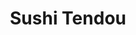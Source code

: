 ---
layout: place
title: Sushi Tendou
permalink: /maryland/fulton/sushi-tendou.html
stateAbbr: MD
stateName: Maryland
cityName: Fulton
seo:
  type: restaurant
  links: http://www.ezordernow.com/sushitendou
place_id: ChIJIZ-HggXct4kR6Zfuu-exvIM
photos:
  - name: >-
      places/ChIJIZ-HggXct4kR6Zfuu-exvIM/photos/AeeoHcKrS2jvboERpYJF3rgtQ3MEfq_nPQJLO1zHVYEFXlsUUGv9BZNIcdGQIshRMIpwLkdVDQJ-7QUaIpqnaRqDhPzrlDQBe7OULLAF3HEA3myEsxPMTPTQ6OWHBfFmeXIaL6wJe1K7padNyFlohw0aoPJ6Tw479V_b5lYU7INJTWuDNa41QjqMk22msKPioRQhq0hY8sQHWeB7iX-vzviitc0qJuqWnk81kYr3Y5LTulkcXUd83c9319gZVkSczJbIwCy06t0zAiP0B7I12o5usUlfoG_zCeSFdnFF1RRjTdboVxEL0uwAbku_Cpw9AK8Z-AKTPKP4X0jo0-8cF2njnIabTIBQVDuMyGaK_oZDHBDYtArasntIx4ndIteU9oMWILzfUZWgQ6nZML-0XS6T48JP4RMYH9LAVcExLkBq2wJJFnOr
    widthPx: 3072
    heightPx: 4080
    authorAttributions:
      - displayName: Eron Cohen
        uri: https://maps.google.com/maps/contrib/116472338777053439394
        photoUri: >-
          https://lh3.googleusercontent.com/a-/ALV-UjUpWPQbe8Uh_XkM8IWt2rtzoHdvdCKeUEyOt4z72O0d8Ju-B5Vlfw=s100-p-k-no-mo
    flagContentUri: >-
      https://www.google.com/local/imagery/report/?cb_client=maps_api_places.places_api&image_key=!1e10!2sCIHM0ogKEICAgID-xezVqwE&hl=en-US
    googleMapsUri: >-
      https://www.google.com/maps/place//data=!3m4!1e2!3m2!1sCIHM0ogKEICAgID-xezVqwE!2e10!4m2!3m1!1s0x89b7dc0582879f21:0x83bcb1e7bbee97e9
  - name: >-
      places/ChIJIZ-HggXct4kR6Zfuu-exvIM/photos/AeeoHcLGdE1zDTGZESBI_XtKQMt_GZudzFt9unFg8CCfxE9FUH0Tchahgwg3Prl2b9NlnlUKbq1yA51Ei4vyTjjetuZ1wTugWF2YrI4jHMB2GAMB5erTgXn0mjGXGoYjv14mz-OeKrc5C-hOpxoJ-y1z_YRtTHSR2W6xnShtVrEA0x6tPeqdM3GrwdY71_5AnoLCpXIdlTATyFO7COa2mHt8Yev5TJpcIfDOFMxVRwlg_Kz9d20OydbUzntonNDtDn69FqPcc2e6bAh76KBHIRJ1FN_cPud4WV8USQT44sdptR4Tr5NGYvOTXd9Yv5dk-y8H4BrUdNi8HgmUJ35chsHIUvRuL0dow5vYxAw04ajYffF6QaaQ8NmtDpVrSSRzA4EWJdWB7L-er1FuIF7QmxJc1Y9Yw85v6OOOm2JwsyqnWl70t_8
    widthPx: 4032
    heightPx: 3024
    authorAttributions:
      - displayName: Matthew Yu
        uri: https://maps.google.com/maps/contrib/117280176761826670951
        photoUri: >-
          https://lh3.googleusercontent.com/a-/ALV-UjURvptrWVcA9IrQyniPmWlgs6vMBGhSxD2EqEEgMFUe_jbiPA=s100-p-k-no-mo
    flagContentUri: >-
      https://www.google.com/local/imagery/report/?cb_client=maps_api_places.places_api&image_key=!1e10!2sCIHM0ogKEICAgICe2sX90wE&hl=en-US
    googleMapsUri: >-
      https://www.google.com/maps/place//data=!3m4!1e2!3m2!1sCIHM0ogKEICAgICe2sX90wE!2e10!4m2!3m1!1s0x89b7dc0582879f21:0x83bcb1e7bbee97e9
  - name: >-
      places/ChIJIZ-HggXct4kR6Zfuu-exvIM/photos/AeeoHcKB-oQ2p524t0evg7gvVnNDkXLuXuOIf9Ivdj0Np46nvh5wF7LMCvl-IIkDuNOk7_R_mtqmtduSczJwyMthX3HTeOhwSL-Snv2YV9g7-WVwaK3t3odUyS2T0fBlxmBRahbGyIjQ0uPbHylUBPeQxdm7Hl6sjiIl7BDUSCCjFp2KCZJ-dLQPNaEcghpnhoPpN7S7EJbqoqj30QGOF7CoHF6G32Rjb8GfpUVu9tmZQ0tfdwCnWungkSbFA7mx45py9q9T88bwHai4EmhLWX-i1fcNWGTMyeib9oBZJ-BowtI_Ng
    widthPx: 533
    heightPx: 800
    authorAttributions:
      - displayName: Sushi Tendou
        uri: https://maps.google.com/maps/contrib/102176954271426453091
        photoUri: >-
          https://lh3.googleusercontent.com/a-/ALV-UjXQgLJPDoMU0JRtvc_ojTDmBxA77p8DDHv-8xYksOh_la9Sye0=s100-p-k-no-mo
    flagContentUri: >-
      https://www.google.com/local/imagery/report/?cb_client=maps_api_places.places_api&image_key=!1e10!2sAF1QipP-K8PQ56CgoeTI_3pGmyT2dHS4Wreq5iy6Erqi&hl=en-US
    googleMapsUri: >-
      https://www.google.com/maps/place//data=!3m4!1e2!3m2!1sAF1QipP-K8PQ56CgoeTI_3pGmyT2dHS4Wreq5iy6Erqi!2e10!4m2!3m1!1s0x89b7dc0582879f21:0x83bcb1e7bbee97e9
  - name: >-
      places/ChIJIZ-HggXct4kR6Zfuu-exvIM/photos/AeeoHcIiM227wznzVxvJS6B0o-sjU-6gPRRZI0E30XSrI8Y1cCptfP7izd2SMGAoyFgFpDZn2T3Qq-Vn6SSuRVpAJjXAJ_TQQN8F43gBygamZqNpbjbpwAeHIAx22PVtc-g3MrFLnpLq5JTWP3tePCk99QHwSdIcFcfkTk88R3om-BQrfdQQot0de4ulshTmnEeFv0B8dgtinGamF83glqHyQz1h0029-ryO5VrrwJhnrIPIhiNbUkZlOO0eAtrvJxNRZsA-giLYHNxPxGU4ChZsgNv5whOPRwQaafgMNz7KaSh8iBm7gz4INRoFqo8YDu5FPOrxjc_CIzFWv0QVx6K0Kcwl26dyMzGTMhdo8oSVROwPjWkT1nmELtkB6rmskeONYO3ZOSHshvx61N4s10zWZq4_5MmRU5TnYihCUfjbGn6EaQ
    widthPx: 4032
    heightPx: 3024
    authorAttributions:
      - displayName: Gaurav P
        uri: https://maps.google.com/maps/contrib/111695484486616358316
        photoUri: >-
          https://lh3.googleusercontent.com/a/ACg8ocKlWQqRidBeiqczOOY5IfryTqPZYweXhBo6uheeAtdeuiftQcd3=s100-p-k-no-mo
    flagContentUri: >-
      https://www.google.com/local/imagery/report/?cb_client=maps_api_places.places_api&image_key=!1e10!2sCIHM0ogKEICAgIDLq8v6QQ&hl=en-US
    googleMapsUri: >-
      https://www.google.com/maps/place//data=!3m4!1e2!3m2!1sCIHM0ogKEICAgIDLq8v6QQ!2e10!4m2!3m1!1s0x89b7dc0582879f21:0x83bcb1e7bbee97e9
  - name: >-
      places/ChIJIZ-HggXct4kR6Zfuu-exvIM/photos/AeeoHcKyppmUGigqCCCm74rqB1FBzR5_g8YCzdzkxTIxXCSjZHBN4-kLjbaNpwjJEnJ2gRaRzFQ2VpI2d4NTsDpFRVqHRSfcbxwiychFyz4Lh-Hjqtdc7m7-Hsn8CpDJt23jY9WOXhDb-bPLiZKtFYpEWoR9_6khnZaZrPiIQxXuEomSV4QJsf_aQsmoeIa-wJMqATd-IdXYBooLlgUHuUvzcS0pv2UQ_mkFxWiP4J5cob5fsB7RWxewEVHUlLLrVTJtkPIp2c-Iqe3CNElmYGw2iRl9qWfyDyZytMDRZK7nB_JhT4PgXTsAFtg8i8hpq4X-1uq3CcmWe4_-PbSnZnNKTFTHA4HEHzFRrZ_6C2MWovhSKEHdAlHe-LSxob70m0Fqup7JirVBlz9qwsvvf1WNP581d4sFYJDrVy0HUjb96B9sm-fl
    widthPx: 3000
    heightPx: 4000
    authorAttributions:
      - displayName: Yoomi Hyun
        uri: https://maps.google.com/maps/contrib/104453352879315429471
        photoUri: >-
          https://lh3.googleusercontent.com/a-/ALV-UjW87upBIFNgv8IhuWyhikrEnHsEUxYZhSURB0yF0Vz5jZfQ0f4utA=s100-p-k-no-mo
    flagContentUri: >-
      https://www.google.com/local/imagery/report/?cb_client=maps_api_places.places_api&image_key=!1e10!2sCIHM0ogKEICAgIC31ZnS7gE&hl=en-US
    googleMapsUri: >-
      https://www.google.com/maps/place//data=!3m4!1e2!3m2!1sCIHM0ogKEICAgIC31ZnS7gE!2e10!4m2!3m1!1s0x89b7dc0582879f21:0x83bcb1e7bbee97e9
  - name: >-
      places/ChIJIZ-HggXct4kR6Zfuu-exvIM/photos/AeeoHcKJsVxydmr5IKSK2JNFc83QFv8hLLyOVfYR_KJx91PepBonILYEJWZYZBcnIXuwFp44Xdb0N14ZvRFAFJD5AIRsliEZVudq_gPaIiX9wdJQP-J6TbSDIAnrHyPj8emXyUD8ZMaTm0mSNyzfHVWt2hmYjYs18qUJgIRMKs8s6sQb1KgXkjuzVMRFzaVww7vEpqRYxdpnNDVV3LtcB6UD_Q6S0oTGlNpanEa2xEju3sl_kQFPhLOo_G0H9t95nFze3J_CKWJqousoftvy_0i4chgp6KkSKhnHDVvc8KZe-54so5M-1btVHj0EkjWIabFs10G9neDhi7UIdvqJwK7WuzNOBxTMZNRXuhYtlNfdkhuC34nm7_GGJoWtC9ONEomsKusxYJj5sigJ7wSj3_7B7rsIRSh93nUNHr_1u1_miVE
    widthPx: 3024
    heightPx: 4032
    authorAttributions:
      - displayName: Rachii Fuentes
        uri: https://maps.google.com/maps/contrib/105291866453854308769
        photoUri: >-
          https://lh3.googleusercontent.com/a-/ALV-UjWwdKCNHrwTopb-6lNgs_cqsRLd1tZD50MLi_-dvEOI3QGMr2PW=s100-p-k-no-mo
    flagContentUri: >-
      https://www.google.com/local/imagery/report/?cb_client=maps_api_places.places_api&image_key=!1e10!2sCIHM0ogKEICAgICV5468YQ&hl=en-US
    googleMapsUri: >-
      https://www.google.com/maps/place//data=!3m4!1e2!3m2!1sCIHM0ogKEICAgICV5468YQ!2e10!4m2!3m1!1s0x89b7dc0582879f21:0x83bcb1e7bbee97e9
  - name: >-
      places/ChIJIZ-HggXct4kR6Zfuu-exvIM/photos/AeeoHcLIRHnO5EXdDR1cEHZL3HiUEmaWdgm9jDo8R163Mx9zfIq6LPb-X17PMdeQsWDF6yDrs3Lq6umYSqynM3ZO739HmQcDbjICOe7jSRl0LD9qLmhBSqK5epM0PrbvYDbV8u8wCJ2pK1D7M0XNhcAvyoNr6zUlwEvuRdi1cttWrpzFByCm1-fOoAbSd0fqJT1UxCRKFy5V-_llQsH2EB6tTFXF3yRssJObGlVDEogaloPieHxD6ACdhr2dZxft96sHewClT9qNbZO5EKVVKcHvQ779bIAcKbgsCyEqaSYznkVaYRph5VOmYeXwxb6d4SV4ewNv27_E4p0crPv4hdwoMTNkYPgUBSRJw4agcxF3gWF9CC9DPZcbSRjyLfJfcDzykqNfr9lrnO_-s9MH7e4X9Z4FicdolJ2XwHYoWFFRLIaErTwq
    widthPx: 4032
    heightPx: 3024
    authorAttributions:
      - displayName: Rachii Fuentes
        uri: https://maps.google.com/maps/contrib/105291866453854308769
        photoUri: >-
          https://lh3.googleusercontent.com/a-/ALV-UjWwdKCNHrwTopb-6lNgs_cqsRLd1tZD50MLi_-dvEOI3QGMr2PW=s100-p-k-no-mo
    flagContentUri: >-
      https://www.google.com/local/imagery/report/?cb_client=maps_api_places.places_api&image_key=!1e10!2sCIHM0ogKEICAgICV5468kQE&hl=en-US
    googleMapsUri: >-
      https://www.google.com/maps/place//data=!3m4!1e2!3m2!1sCIHM0ogKEICAgICV5468kQE!2e10!4m2!3m1!1s0x89b7dc0582879f21:0x83bcb1e7bbee97e9
  - name: >-
      places/ChIJIZ-HggXct4kR6Zfuu-exvIM/photos/AeeoHcIcFSxXhHwejkiqCIFUo69GgZF7uAd5NuuyDv86Gl6_VyapmI95iEd_Njj5biZAxmehP-uj3qjRMN_CQPw4phsXGSeWeLC6fJtTz-LBO66rWiiXXHG3ZUNq0l1p_EKnDLULDriPFWOh2h5bwSTVcMH66p3TRaJ7ASdh2nKqGF2twcKFybm2L-9W3RGkj6-kZQzJ0P94kP4pfWR77hs7PoUcvIwXp9_CnNA93duqrI6p-i98K8450lVbE-DnYjdMQTQDHbyfaUeO6TbJlpFH4SGi6hWeho81fZPjh0Lqk6FRUYlrIxs3ASAmjHB0cexLVN82TViho-Dop56-D6p4pzfIwBvG9Ex2hkvnaU7YNTnQ88JExBKcjfd27reETMLd6eWMWkW5hp7-XR4fEM2rl2kGw3yPqyCf_zMy4uAsRmAYUsM
    widthPx: 4032
    heightPx: 2268
    authorAttributions:
      - displayName: Ryan S.
        uri: https://maps.google.com/maps/contrib/106686605176678381165
        photoUri: >-
          https://lh3.googleusercontent.com/a-/ALV-UjVn9l7QYW0Y7A8f-YeYzeULNs7se1uc26vU6uIOjr6NlXahkrdEmA=s100-p-k-no-mo
    flagContentUri: >-
      https://www.google.com/local/imagery/report/?cb_client=maps_api_places.places_api&image_key=!1e10!2sCIHM0ogKEICAgICX2-Wq8wE&hl=en-US
    googleMapsUri: >-
      https://www.google.com/maps/place//data=!3m4!1e2!3m2!1sCIHM0ogKEICAgICX2-Wq8wE!2e10!4m2!3m1!1s0x89b7dc0582879f21:0x83bcb1e7bbee97e9
  - name: >-
      places/ChIJIZ-HggXct4kR6Zfuu-exvIM/photos/AeeoHcLh_ySyDh3MPUAdnIggDILCd2Zdg8FjHych63aRwCQ8fSb0S6dszv66bVonLYk6GfZL_qqJ4j2KTe5kw-boYpI8DvNZ2iyRIFX1DzgshPeNd1Wl-Ix7UW96vxOVSH5Iro7TTA5mauLlACt1R6A7dMe3h8TgoegLort_fFPYuyod8EpEpeh4o_yye3stYgAOFU6b9aRJKY0jlwW861D79pWvsaTbojjk-h0xeg5W1LNP_InCYrg53BhmDtwWOTC4ea2Jho88e48tl7we0IVtuZHw1MNYzHMdsoRUQXdodDww2yb6KgV1HAQBVAncmeFcvIUA38L82_R-klTN1u3lF5BfOkcTw8YXM_teN5fEtnZ020IQSTJgiAV6wh8VBzvUUEjmz3wVETOasZuwfgUuIA_QK8o9iNPXjXXdsB1LFPQ
    widthPx: 4032
    heightPx: 2268
    authorAttributions:
      - displayName: Ryan S.
        uri: https://maps.google.com/maps/contrib/106686605176678381165
        photoUri: >-
          https://lh3.googleusercontent.com/a-/ALV-UjVn9l7QYW0Y7A8f-YeYzeULNs7se1uc26vU6uIOjr6NlXahkrdEmA=s100-p-k-no-mo
    flagContentUri: >-
      https://www.google.com/local/imagery/report/?cb_client=maps_api_places.places_api&image_key=!1e10!2sCIHM0ogKEICAgICX2-Wqcw&hl=en-US
    googleMapsUri: >-
      https://www.google.com/maps/place//data=!3m4!1e2!3m2!1sCIHM0ogKEICAgICX2-Wqcw!2e10!4m2!3m1!1s0x89b7dc0582879f21:0x83bcb1e7bbee97e9
  - name: >-
      places/ChIJIZ-HggXct4kR6Zfuu-exvIM/photos/AeeoHcIafumploOfNFyKi1hVfwIMct3xugrEeL1bMKmD-DiS8sKuT0__Y5OaQEt4oA90aWJVgGNQSdGcobVxAD2qtFkvcwxJ4YbCSczbVa1ekRu9mk1PwdF1fiKRoxbMWLoWB9IjQt4vCprajT7VgYqoiNO1fzFYKjQrsDHYpkx836_hUwAffsA-f067oMb19nYz7Bmmoz2ZTjk49T2iYkGhTa9dx8RSIBaVubEIO1L6q4v1kSU4IlWsppETIMuahCc4AmN3z3koG3P0rMVuJn_abw6Sz7LTokTl9eetM3HR2dYdctrjbAtoSnxR5aj9ErkC_i_c0sLyjiShspPVyAk9dZ4RPz-FXsTWlDgj95lZ99U4FARXA5yPSYIKh3tPteSAcwum7nPq_USLmGYtLbw9XIlMrls4DRCcUCrfyyNheYs7PnhB
    widthPx: 3840
    heightPx: 2160
    authorAttributions:
      - displayName: Rachii Fuentes
        uri: https://maps.google.com/maps/contrib/105291866453854308769
        photoUri: >-
          https://lh3.googleusercontent.com/a-/ALV-UjWwdKCNHrwTopb-6lNgs_cqsRLd1tZD50MLi_-dvEOI3QGMr2PW=s100-p-k-no-mo
    flagContentUri: >-
      https://www.google.com/local/imagery/report/?cb_client=maps_api_places.places_api&image_key=!1e10!2sCIHM0ogKEICAgICV5468wQE&hl=en-US
    googleMapsUri: >-
      https://www.google.com/maps/place//data=!3m4!1e2!3m2!1sCIHM0ogKEICAgICV5468wQE!2e10!4m2!3m1!1s0x89b7dc0582879f21:0x83bcb1e7bbee97e9
address: 8194 Westside Blvd, Fulton, MD 20759, USA
street: 8194 Westside Blvd
city: Fulton
state: MD
zip: '20759'
country: USA
neighborhood: Maple Lawn
latitude: '39.148937'
longitude: '-76.909287'
accessibility_options:
  wheelchairAccessibleParking: true
  wheelchairAccessibleEntrance: true
  wheelchairAccessibleRestroom: true
  wheelchairAccessibleSeating: true
business_status: OPERATIONAL
name: Sushi Tendou
google_maps_links:
  directionsUri: >-
    https://www.google.com/maps/dir//''/data=!4m7!4m6!1m1!4e2!1m2!1m1!1s0x89b7dc0582879f21:0x83bcb1e7bbee97e9!3e0
  placeUri: https://maps.google.com/?cid=9492657723438700521
  writeAReviewUri: >-
    https://www.google.com/maps/place//data=!4m3!3m2!1s0x89b7dc0582879f21:0x83bcb1e7bbee97e9!12e1
  reviewsUri: >-
    https://www.google.com/maps/place//data=!4m4!3m3!1s0x89b7dc0582879f21:0x83bcb1e7bbee97e9!9m1!1b1
  photosUri: >-
    https://www.google.com/maps/place//data=!4m3!3m2!1s0x89b7dc0582879f21:0x83bcb1e7bbee97e9!10e5
primary_type: Japanese Restaurant
opening_hours:
  regular: null
  current: null
secondary_opening_hours:
  regular:
    weekdayDescriptions: null
    type: null
  current:
    weekdayDescriptions: null
    type: null
phone: (301) 317-3303
price_level: PRICE_LEVEL_MODERATE
price_range: $10 &ndash; $20
rating: '4.4'
rating_count: 0
website: http://www.ezordernow.com/sushitendou
description: >-
  Experience Sushi Tendou in Fulton, MD$$$Sushi Tendou in Fulton, Maryland,
  stands out as a welcoming spot for enjoying fresh Japanese cuisine, blending
  casual vibes with a menu that highlights expertly crafted sushi and savory
  cooked dishes. This eatery boasts a cozy atmosphere with contemporary decor
  that makes it ideal for a relaxed meal, whether you're craving classic rolls
  or hearty teriyaki options. Accessibility features like wheelchair-friendly
  parking and seating add to its appeal for all visitors, ensuring everyone can
  savor the experience. As one of the go-to sushi restaurants in the area, it
  offers moderate pricing that fits well for locals searching for quality
  Japanese places near them, making it a solid choice for a satisfying dining
  outing.
generative_summary: >-
  Experience Sushi Tendou in Fulton, MD$$$Sushi Tendou in Fulton, Maryland,
  stands out as a welcoming spot for enjoying fresh Japanese cuisine, blending
  casual vibes with a menu that highlights expertly crafted sushi and savory
  cooked dishes. This eatery boasts a cozy atmosphere with contemporary decor
  that makes it ideal for a relaxed meal, whether you're craving classic rolls
  or hearty teriyaki options. Accessibility features like wheelchair-friendly
  parking and seating add to its appeal for all visitors, ensuring everyone can
  savor the experience. As one of the go-to sushi restaurants in the area, it
  offers moderate pricing that fits well for locals searching for quality
  Japanese places near them, making it a solid choice for a satisfying dining
  outing.
generative_disclosure: Summarized by AI using the Grok-3-Mini model.
reviews:
  - name: >-
      places/ChIJIZ-HggXct4kR6Zfuu-exvIM/reviews/ChdDSUhNMG9nS0VJQ0FnSUR2NHE3RzlBRRAB
    relativePublishTimeDescription: 3 months ago
    rating: 4
    text:
      text: >-
        Lovely place for lunch. My friend and I stopped by for sushi and were
        fairly pleased with the options and cozy atmosphere. Three rolls each,
        amounted to ~$50 for the full meal. A fine spot for a lunch break on a
        road trip! I recommend the shrimp tempura roll personally!
      languageCode: en
    originalText:
      text: >-
        Lovely place for lunch. My friend and I stopped by for sushi and were
        fairly pleased with the options and cozy atmosphere. Three rolls each,
        amounted to ~$50 for the full meal. A fine spot for a lunch break on a
        road trip! I recommend the shrimp tempura roll personally!
      languageCode: en
    authorAttribution:
      displayName: James Perkins
      uri: https://www.google.com/maps/contrib/113779712934436899710/reviews
      photoUri: >-
        https://lh3.googleusercontent.com/a-/ALV-UjWPSwkDsw3iaVntMMcP5s7Nz7bH9qY-YaX0CHfYNR48G4Sq-Ag=s128-c0x00000000-cc-rp-mo-ba2
    publishTime: '2024-12-18T23:55:44.185346Z'
    flagContentUri: >-
      https://www.google.com/local/review/rap/report?postId=ChdDSUhNMG9nS0VJQ0FnSUR2NHE3RzlBRRAB&d=17924085&t=1
    googleMapsUri: >-
      https://www.google.com/maps/reviews/data=!4m6!14m5!1m4!2m3!1sChdDSUhNMG9nS0VJQ0FnSUR2NHE3RzlBRRAB!2m1!1s0x89b7dc0582879f21:0x83bcb1e7bbee97e9
  - name: >-
      places/ChIJIZ-HggXct4kR6Zfuu-exvIM/reviews/ChdDSUhNMG9nS0VJQ0FnSUNlMnNYOW93RRAB
    relativePublishTimeDescription: 2 years ago
    rating: 5
    text:
      text: >-
        I’ve been to Sushi Tendou at least once a month for the past half-year
        or so, and the food is always impeccable! The chefs and servers are
        wonderful, and the service is above and beyond. Highly recommend this
        place for anybody that wants a great sushi experience!
      languageCode: en
    originalText:
      text: >-
        I’ve been to Sushi Tendou at least once a month for the past half-year
        or so, and the food is always impeccable! The chefs and servers are
        wonderful, and the service is above and beyond. Highly recommend this
        place for anybody that wants a great sushi experience!
      languageCode: en
    authorAttribution:
      displayName: Matthew Yu
      uri: https://www.google.com/maps/contrib/117280176761826670951/reviews
      photoUri: >-
        https://lh3.googleusercontent.com/a-/ALV-UjURvptrWVcA9IrQyniPmWlgs6vMBGhSxD2EqEEgMFUe_jbiPA=s128-c0x00000000-cc-rp-mo
    publishTime: '2022-09-11T23:30:41.992931Z'
    flagContentUri: >-
      https://www.google.com/local/review/rap/report?postId=ChdDSUhNMG9nS0VJQ0FnSUNlMnNYOW93RRAB&d=17924085&t=1
    googleMapsUri: >-
      https://www.google.com/maps/reviews/data=!4m6!14m5!1m4!2m3!1sChdDSUhNMG9nS0VJQ0FnSUNlMnNYOW93RRAB!2m1!1s0x89b7dc0582879f21:0x83bcb1e7bbee97e9
  - name: >-
      places/ChIJIZ-HggXct4kR6Zfuu-exvIM/reviews/ChdDSUhNMG9nS0VJQ0FnSURSMHViVnNBRRAB
    relativePublishTimeDescription: a year ago
    rating: 5
    text:
      text: >-
        I love eating in and taking out at Sushi Tendou! I live close by, and
        it’s always a highlight of my week when I get to have their sushi. It’s
        so fresh and always has great presentation. My favorites are the salmon
        and eel hand rolls. They even throw in extra sushi rolls when I get take
        out!
      languageCode: en
    originalText:
      text: >-
        I love eating in and taking out at Sushi Tendou! I live close by, and
        it’s always a highlight of my week when I get to have their sushi. It’s
        so fresh and always has great presentation. My favorites are the salmon
        and eel hand rolls. They even throw in extra sushi rolls when I get take
        out!
      languageCode: en
    authorAttribution:
      displayName: Elise McGinnis
      uri: https://www.google.com/maps/contrib/103587597803138615377/reviews
      photoUri: >-
        https://lh3.googleusercontent.com/a/ACg8ocKfIeu_0XTLLvmiDewKL4MM8JvpHvoQzT-2IYuiaHOm6ydwpSc=s128-c0x00000000-cc-rp-mo-ba2
    publishTime: '2023-04-21T18:16:30.731834Z'
    flagContentUri: >-
      https://www.google.com/local/review/rap/report?postId=ChdDSUhNMG9nS0VJQ0FnSURSMHViVnNBRRAB&d=17924085&t=1
    googleMapsUri: >-
      https://www.google.com/maps/reviews/data=!4m6!14m5!1m4!2m3!1sChdDSUhNMG9nS0VJQ0FnSURSMHViVnNBRRAB!2m1!1s0x89b7dc0582879f21:0x83bcb1e7bbee97e9
  - name: >-
      places/ChIJIZ-HggXct4kR6Zfuu-exvIM/reviews/ChZDSUhNMG9nS0VJQ0FnTURRbC02eFlnEAE
    relativePublishTimeDescription: 4 weeks ago
    rating: 5
    text:
      text: >-
        Food service were excellent as always.  We got the sushi and sashimi for
        two and the meat gyoza.   Everything was excellent and well worth the
        price.  They also have very good miso here.  We offend you a bunch of
        times it's the best sushi place around as far as we know.
      languageCode: en
    originalText:
      text: >-
        Food service were excellent as always.  We got the sushi and sashimi for
        two and the meat gyoza.   Everything was excellent and well worth the
        price.  They also have very good miso here.  We offend you a bunch of
        times it's the best sushi place around as far as we know.
      languageCode: en
    authorAttribution:
      displayName: Mike McDonald
      uri: https://www.google.com/maps/contrib/110224915154947836368/reviews
      photoUri: >-
        https://lh3.googleusercontent.com/a-/ALV-UjWrZD21VPKV-XMTxaGLsZ_yl57qmGWpHC6eS6CloAemDgi04BJe_g=s128-c0x00000000-cc-rp-mo-ba2
    publishTime: '2025-03-15T03:20:19.478765Z'
    flagContentUri: >-
      https://www.google.com/local/review/rap/report?postId=ChZDSUhNMG9nS0VJQ0FnTURRbC02eFlnEAE&d=17924085&t=1
    googleMapsUri: >-
      https://www.google.com/maps/reviews/data=!4m6!14m5!1m4!2m3!1sChZDSUhNMG9nS0VJQ0FnTURRbC02eFlnEAE!2m1!1s0x89b7dc0582879f21:0x83bcb1e7bbee97e9
  - name: >-
      places/ChIJIZ-HggXct4kR6Zfuu-exvIM/reviews/ChZDSUhNMG9nS0VJQ0FnSURYOFpEV0RREAE
    relativePublishTimeDescription: 5 months ago
    rating: 5
    text:
      text: This is the best sushi I have ever eaten, and I am not young!
      languageCode: en
    originalText:
      text: This is the best sushi I have ever eaten, and I am not young!
      languageCode: en
    authorAttribution:
      displayName: Gabriella Iannella
      uri: https://www.google.com/maps/contrib/101934026249797636101/reviews
      photoUri: >-
        https://lh3.googleusercontent.com/a/ACg8ocK9qXs9wRDMRpbhpDn_BZYKzH6MNVYkHEDQwAUJ-N5ET9ndbkwC=s128-c0x00000000-cc-rp-mo-ba4
    publishTime: '2024-10-28T13:39:24.315965Z'
    flagContentUri: >-
      https://www.google.com/local/review/rap/report?postId=ChZDSUhNMG9nS0VJQ0FnSURYOFpEV0RREAE&d=17924085&t=1
    googleMapsUri: >-
      https://www.google.com/maps/reviews/data=!4m6!14m5!1m4!2m3!1sChZDSUhNMG9nS0VJQ0FnSURYOFpEV0RREAE!2m1!1s0x89b7dc0582879f21:0x83bcb1e7bbee97e9
review_summary: >-
  What Guests Are Saying About This Sushi Spot$$$Visitors often praise the fresh
  and flavorful sushi at this local favorite, noting how it hits the spot for a
  quick or leisurely meal. Many highlight the great value, with meals coming in
  at a reasonable price and sometimes including extras like bonus rolls for
  takeout orders. The service stands out as friendly and efficient, creating a
  welcoming environment that keeps people coming back for more. Overall, folks
  appreciate the variety of options, from hand rolls to sashimi, making it a
  reliable pick for anyone exploring top-rated sushi near them. While opinions
  are mostly positive, it's clear this place delivers a solid experience that
  balances taste, atmosphere, and convenience.
review_disclosure: Summarized by AI using the Grok-3-Mini model.
parking_options:
  freeParkingLot: true
  freeStreetParking: true
  valetParking: false
payment_options:
  acceptsCreditCards: true
  acceptsDebitCards: true
  acceptsCashOnly: false
  acceptsNfc: true
allow_dogs: null
curbside_pickup: null
delivery: true
dine_in: true
good_for_children: null
good_for_groups: true
good_for_sports: false
live_music: false
menu_for_children: false
outdoor_seating: false
reservable: true
restroom: true
serves_beer: true
serves_breakfast: null
serves_brunch: false
serves_cocktails: true
serves_coffee: null
serves_dinner: true
serves_dessert: true
serves_lunch: true
serves_vegetarian_food: true
serves_wine: true
takeout: true
update_category: pro
places_description: >-
  Sushi & other Japanese dishes such as teriyaki served in a casual eatery with
  contemporary decor.

---